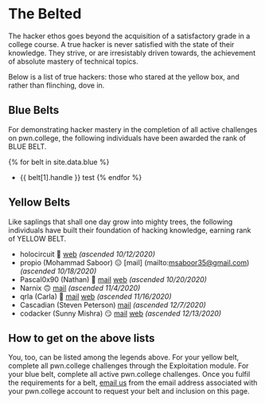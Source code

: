 ---
---

# The Belted

The hacker ethos goes beyond the acquisition of a satisfactory grade in a college course.
A true hacker is never satisfied with the state of their knowledge.
They strive, or are irresistably driven towards, the achievement of absolute mastery of technical topics.

Below is a list of true hackers: those who stared at the yellow box, and rather than flinching, dove in.

## Blue Belts

For demonstrating hacker mastery in the completion of all active challenges on pwn.college, the following individuals have been awarded the rank of BLUE BELT.

{% for belt in site.data.blue %}
- {{ belt[1].handle }}
test
{% endfor %}

## Yellow Belts

Like saplings that shall one day grow into mighty trees, the following individuals have built their foundation of hacking knowledge, earning rank of YELLOW BELT.

- holocircuit 👑 [web](https://holocircuit.github.io/) *(ascended 10/12/2020)*
- propio (Mohammad Saboor) 😑 [mail] (mailto:msaboor35@gmail.com) *(ascended 10/18/2020)*
- Pascal0x90 (Nathan) 🍞 [mail](mailto:pascal-0x90@protonmail.com) [web](https://twitter.com/Pascal_0x90) *(ascended 10/20/2020)*
- Narnix 🙃 [mail](mailto:xxie29@asu.edu) *(ascended 11/4/2020)*
- qrla (Carla) 🥺 [mail](mailto:loresfca.flores1@gmail.com) [web](https://carla.is.mad.af/) *(ascended 11/16/2020)*
- Cascadian (Steven Peterson) [mail](mailto:scpeter9@asu.edu) *(ascended 12/7/2020)*
- codacker (Sunny Mishra) 😏 [mail](mailto:mishrasunny174@gmail.com) [web](https://mishrasunny174.tech) *(ascended 12/13/2020)*

## How to get on the above lists

You, too, can be listed among the legends above.
For your yellow belt, complete all pwn.college challenges through the Exploitation module.
For your blue belt, complete all active pwn.college challenges.
Once you fulfil the requirements for a belt, [email us](mailto:pwn-college@asu.edu) from the email address associated with your pwn.college account to request your belt and inclusion on this page.
